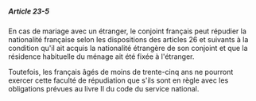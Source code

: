##### Article 23-5

En cas de mariage avec un étranger, le conjoint français peut répudier la nationalité française selon les dispositions des articles 26 et suivants à la condition qu'il ait acquis la nationalité étrangère de son conjoint et que la résidence habituelle du ménage ait été fixée à l'étranger.

Toutefois, les français âgés de moins de trente-cinq ans ne pourront exercer cette faculté de répudiation que s'ils sont en règle avec les obligations prévues au livre II du code du service national.


